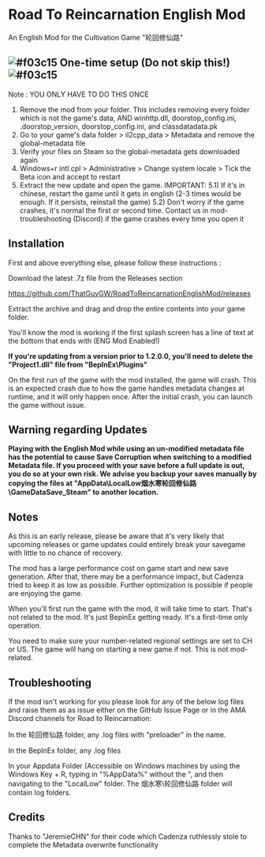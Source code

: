# Road To Reincarnation English Mod

An English Mod for the Cultivation Game "轮回修仙路"


## ![#f03c15](https://placehold.co/15x15/f03c15/f03c15.png) One-time setup (Do not skip this!)![#f03c15](https://placehold.co/15x15/f03c15/f03c15.png)

Note : YOU ONLY HAVE TO DO THIS ONCE
1) Remove the mod from your folder. This includes removing every folder which is not the game's data, AND winhttp.dll, doorstop_config.ini, .doorstop_version, doorstop_config.ini, and classdatadata.pk 
2) Go to your game's data folder > il2cpp_data > Metadata and remove the global-metadata file
3) Verify your files on Steam so the global-metadata gets downloaded again
4) Windows+r intl.cpl > Administrative > Change system locale > Tick the Beta icon and accept to restart
5) Extract the new update and open the game. IMPORTANT:
5.1) If it's in chinese, restart the game until it gets in english (2-3 times would be enough. If it persists, reinstall the game)
5.2) Don't worry if the game crashes, it's normal the first or second time. Contact us in ⁠mod-troubleshooting (Discord) if the game crashes every time you open it


## Installation

First and above everything else, please follow these instructions : 

Download the latest .7z file from the Releases section

https://github.com/ThatGuyGW/RoadToReincarnationEnglishMod/releases

Extract the archive and drag and drop the entire contents into your game folder.

You'll know the mod is working if the first splash screen has a line of text at the bottom that ends with (ENG Mod Enabled!)

**If you're updating from a version prior to 1.2.0.0, you'll need to delete the "Project1.dll" file from "BepInEx\Plugins"**

On the first run of the game with the mod installed, the game will crash. This is an expected crash due to how the game handles metadata changes at runtime, and it will only happen once. After the initial crash, you can launch the game  without issue.

## Warning regarding Updates

**Playing with the English Mod while using an un-modified metadata file has the potential to cause Save Corruption when switching to a modified Metadata file. If you proceed with your save before a full update is out, you do so at your own risk. We advise you backup your saves manually by copying the files at "AppData\LocalLow烟水寒轮回修仙路\GameDataSave_Steam" to another location.**

## Notes

As this is an early release, please be aware that it's very likely that upcoming releases or game updates could entirely break your savegame with little to no chance of recovery.

The mod has a large performance cost on game start and new save generation. 
After that, there may be a performance impact, but Cadenza tried to keep it as low as possible. Further optimization is possible if people are enjoying the game. 

When you'll first run the game with the mod, it will take time to start. That's not related to the mod. It's just BepinEx getting ready. It's a first-time only operation.
 
You need to make sure your number-related regional settings are set to CH or US. The game will hang on starting a new game if not. This is not mod-related.

## Troubleshooting

If the mod isn't working for you please look for any of the below log files and raise them as as issue either on the GitHub Issue Page or in the AMA Discord channels for Road to Reincarnation:

In the 轮回修仙路 folder, any .log files with "preloader" in the name.

In the BepInEx folder, any .log files

In your Appdata Folder (Accessible on Windows machines by using the Windows Key + R, typing in "%AppData%" without the ", and then navigating to the "LocalLow" folder. The 烟水寒\轮回修仙路 folder will contain log folders.

## Credits

Thanks to "JeremieCHN" for their code which Cadenza ruthlessly stole to complete the Metadata overwrite functionality 
